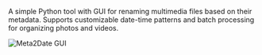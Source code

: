 A simple Python tool with GUI for renaming multimedia files based on their metadata. Supports customizable date-time patterns and batch processing for organizing photos and videos.

![Meta2Date GUI](docs/images/meta2date-gui.png)

